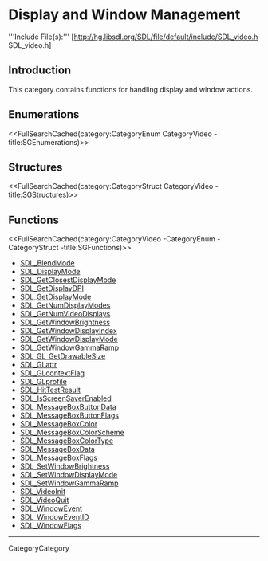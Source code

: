 
# Display and Window Management

'''Include File(s):''' [http://hg.libsdl.org/SDL/file/default/include/SDL_video.h SDL_video.h]


## Introduction

This category contains functions for handling display and window actions.

## Enumerations
<<FullSearchCached(category:CategoryEnum CategoryVideo -title:SGEnumerations)>>

## Structures
<<FullSearchCached(category:CategoryStruct CategoryVideo -title:SGStructures)>>

## Functions
<<FullSearchCached(category:CategoryVideo -CategoryEnum -CategoryStruct -title:SGFunctions)>>

<!-- BEGIN CATEGORY LIST -->
- [SDL_BlendMode](SDL_BlendMode)
- [SDL_DisplayMode](SDL_DisplayMode)
- [SDL_GetClosestDisplayMode](SDL_GetClosestDisplayMode)
- [SDL_GetDisplayDPI](SDL_GetDisplayDPI)
- [SDL_GetDisplayMode](SDL_GetDisplayMode)
- [SDL_GetNumDisplayModes](SDL_GetNumDisplayModes)
- [SDL_GetNumVideoDisplays](SDL_GetNumVideoDisplays)
- [SDL_GetWindowBrightness](SDL_GetWindowBrightness)
- [SDL_GetWindowDisplayIndex](SDL_GetWindowDisplayIndex)
- [SDL_GetWindowDisplayMode](SDL_GetWindowDisplayMode)
- [SDL_GetWindowGammaRamp](SDL_GetWindowGammaRamp)
- [SDL_GL_GetDrawableSize](SDL_GL_GetDrawableSize)
- [SDL_GLattr](SDL_GLattr)
- [SDL_GLcontextFlag](SDL_GLcontextFlag)
- [SDL_GLprofile](SDL_GLprofile)
- [SDL_HitTestResult](SDL_HitTestResult)
- [SDL_IsScreenSaverEnabled](SDL_IsScreenSaverEnabled)
- [SDL_MessageBoxButtonData](SDL_MessageBoxButtonData)
- [SDL_MessageBoxButtonFlags](SDL_MessageBoxButtonFlags)
- [SDL_MessageBoxColor](SDL_MessageBoxColor)
- [SDL_MessageBoxColorScheme](SDL_MessageBoxColorScheme)
- [SDL_MessageBoxColorType](SDL_MessageBoxColorType)
- [SDL_MessageBoxData](SDL_MessageBoxData)
- [SDL_MessageBoxFlags](SDL_MessageBoxFlags)
- [SDL_SetWindowBrightness](SDL_SetWindowBrightness)
- [SDL_SetWindowDisplayMode](SDL_SetWindowDisplayMode)
- [SDL_SetWindowGammaRamp](SDL_SetWindowGammaRamp)
- [SDL_VideoInit](SDL_VideoInit)
- [SDL_VideoQuit](SDL_VideoQuit)
- [SDL_WindowEvent](SDL_WindowEvent)
- [SDL_WindowEventID](SDL_WindowEventID)
- [SDL_WindowFlags](SDL_WindowFlags)
<!-- END CATEGORY LIST -->
----
CategoryCategory
